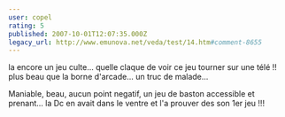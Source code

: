 ```yaml
---
user: copel
rating: 5
published: 2007-10-01T12:07:35.000Z
legacy_url: http://www.emunova.net/veda/test/14.htm#comment-8655
---
```

la encore un jeu culte...
quelle claque de voir ce jeu tourner sur une télé !! 
plus beau que la borne d'arcade... un truc de malade...

Maniable, beau, aucun point negatif, un jeu de baston accessible et prenant... la Dc en avait dans le ventre et l'a prouver des son 1er jeu !!!